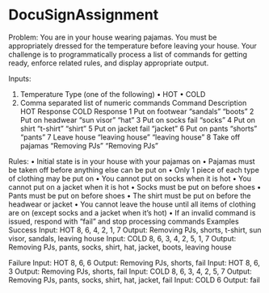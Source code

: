 # DocuSignAssignment

Problem:
You are in your house wearing pajamas. You must be appropriately dressed for the temperature before leaving your house.
Your challenge is to programmatically process a list of commands for getting ready, enforce related rules, and display appropriate output.

Inputs:
1.	Temperature Type (one of the following)
•	HOT
•	COLD
2.	Comma separated list of numeric commands
Command	Description	HOT Response	COLD Response
						1	Put on footwear	“sandals”	“boots”
						2	Put on headwear	“sun visor”	“hat”
						3	Put on socks					fail	“socks”
						4	Put on shirt				“t-shirt”	“shirt”
						5	Put on jacket				fail	“jacket”
						6	Put on pants				“shorts”	“pants”
						7	Leave house					“leaving house”	“leaving house”
						8	Take off pajamas	“Removing PJs”	“Removing PJs”

Rules:
•	Initial state is in your house with your pajamas on
•	Pajamas must be taken off before anything else can be put on
•	Only 1 piece of each type of clothing may be put on
•	You cannot put on socks when it is hot
•	You cannot put on a jacket when it is hot
•	Socks must be put on before shoes
•	Pants must be put on before shoes
•	The shirt must be put on before the headwear or jacket
•	You cannot leave the house until all items of clothing are on (except socks and a jacket when it’s hot)
•	If an invalid command is issued, respond with “fail” and stop processing commands
Examples
Success
Input: HOT 8, 6, 4, 2, 1, 7
Output: Removing PJs, shorts, t-shirt, sun visor, sandals, leaving house
Input: COLD 8, 6, 3, 4, 2, 5, 1, 7
Output: Removing PJs, pants, socks, shirt, hat, jacket, boots, leaving house
 
Failure
Input: HOT 8, 6, 6
Output: Removing PJs, shorts, fail
Input: HOT 8, 6, 3
Output: Removing PJs, shorts, fail
Input: COLD 8, 6, 3, 4, 2, 5, 7
Output: Removing PJs, pants, socks, shirt, hat, jacket, fail
Input: COLD 6
Output: fail
